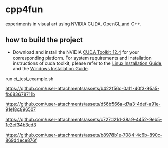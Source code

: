 # cpp4fun
experiments in visual art using NVIDIA CUDA, OpenGL,and C++. 



## how to build the project
* Download and install the NVIDIA [CUDA Toolkit 12.4](https://developer.nvidia.com/cuda-downloads) for your corresponding platform. For system requirements and installation instructions of cuda toolkit, please refer to the [Linux Installation Guide](http://docs.nvidia.com/cuda/cuda-installation-guide-linux/), and the [Windows Installation Guide](http://docs.nvidia.com/cuda/cuda-installation-guide-microsoft-windows/index.html).


run ci_test_example.sh



https://github.com/user-attachments/assets/b422f56c-0a11-40f3-95a5-fb683678711b



https://github.com/user-attachments/assets/d56b566a-d7a3-4def-a91e-91e18c896507




https://github.com/user-attachments/assets/c727d21d-38a9-4452-9eb5-1e2ef34b3ed3

https://github.com/user-attachments/assets/b8978b1e-7084-4c6b-890c-869d4ece876f

